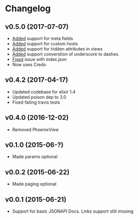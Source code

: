 # Changelog

## v0.5.0 (2017-07-07)

* [Added](https://github.com/jeregrine/jsonapi/commit/def022b327ac13e5e906a665321969b442048f3b) support for meta fields
* [Added](https://github.com/jeregrine/jsonapi/commit/1bbe4de86baec250d0b8dcc263bb41a94dea8063) support for custom hosts
* [Added](https://github.com/jeregrine/jsonapi/commit/3c73e870651f09ce8e09d4061111487db2e515f5) support for hidden attributes in views
* [Added](https://github.com/jeregrine/jsonapi/commit/45f0d14e9d700d32a8b20dc04a4fa300fa43da37) support converstion of underscore to dashes.
* [Fixed](https://github.com/jeregrine/jsonapi/commit/74b0d1914a3aceb792c753f2292002c10ac93005) issue with index.json
* Now uses Credo 

## v0.4.2 (2017-04-17)
* Updated codebase for elixir 1.4
* Updated poison dep to 3.0
* Fixed failing travis tests

## v0.4.0 (2016-12-02)
* Removed PhoenixView


## v0.1.0 (2015-06-?)

* Made params optional

## v0.0.2 (2015-06-22)

* Made paging optional

## v0.0.1 (2015-06-21)

* Support for basic JSONAPI Docs. Links support still missing
